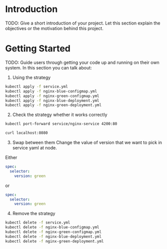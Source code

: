 # Introduction 
TODO: Give a short introduction of your project. Let this section explain the objectives or the motivation behind this project. 

# Getting Started
TODO: Guide users through getting your code up and running on their own system. In this section you can talk about:
1.	Using the strategy

```bash
kubectl apply -f service.yml
kubectl apply -f nginx-blue-configmap.yml
kubectl apply -f nginx-green-configmap.yml
kubectl apply -f nginx-blue-deployment.yml
kubectl apply -f nginx-green-deployment.yml
```

2.	Check the strategy whether it works correctly

```bash
kubectl port-forward service/nginx-service 4200:80
```

```bash
curl localhost:8080
```

3.	Swap between them
Change the value of version that we want to pick in service yaml at node.

Either
```yaml
spec:
  selector:
    version: green
```
or
```yaml
spec:
  selector:
    version: green
```

4.	Remove the strategy
```bash
kubectl delete -f service.yml
kubectl delete -f nginx-blue-configmap.yml
kubectl delete -f nginx-green-configmap.yml
kubectl delete -f nginx-blue-deployment.yml
kubectl delete -f nginx-green-deployment.yml
```
